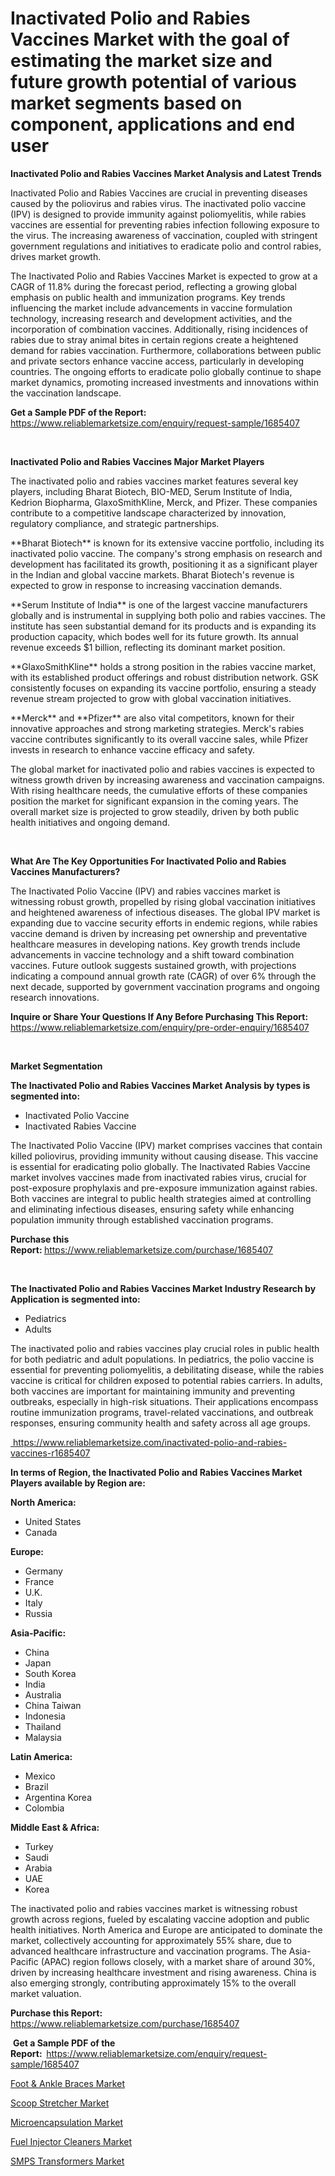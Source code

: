 <p><h1>Inactivated Polio and Rabies Vaccines Market with the goal of estimating the market size and future growth potential of various market segments based on component, applications and end user</h1></p><p><strong>Inactivated Polio and Rabies Vaccines Market Analysis and Latest Trends</strong></p>
<p><p>Inactivated Polio and Rabies Vaccines are crucial in preventing diseases caused by the poliovirus and rabies virus. The inactivated polio vaccine (IPV) is designed to provide immunity against poliomyelitis, while rabies vaccines are essential for preventing rabies infection following exposure to the virus. The increasing awareness of vaccination, coupled with stringent government regulations and initiatives to eradicate polio and control rabies, drives market growth.</p><p>The Inactivated Polio and Rabies Vaccines Market is expected to grow at a CAGR of 11.8% during the forecast period, reflecting a growing global emphasis on public health and immunization programs. Key trends influencing the market include advancements in vaccine formulation technology, increasing research and development activities, and the incorporation of combination vaccines. Additionally, rising incidences of rabies due to stray animal bites in certain regions create a heightened demand for rabies vaccination. Furthermore, collaborations between public and private sectors enhance vaccine access, particularly in developing countries. The ongoing efforts to eradicate polio globally continue to shape market dynamics, promoting increased investments and innovations within the vaccination landscape.</p></p>
<p><strong>Get a Sample PDF of the Report:&nbsp;</strong> <a href="https://www.reliablemarketsize.com/enquiry/request-sample/1685407?utm_campaign=1140&utm_medium=2&utm_source=Github&utm_content=ia&utm_term=17122024&utm_id=inactivated-polio-and-rabies-vaccines">https://www.reliablemarketsize.com/enquiry/request-sample/1685407</a></p>
<p>&nbsp;</p>
<p><strong>Inactivated Polio and Rabies Vaccines Major Market Players</strong></p>
<p><p>The inactivated polio and rabies vaccines market features several key players, including Bharat Biotech, BIO-MED, Serum Institute of India, Kedrion Biopharma, GlaxoSmithKline, Merck, and Pfizer. These companies contribute to a competitive landscape characterized by innovation, regulatory compliance, and strategic partnerships.</p><p>**Bharat Biotech** is known for its extensive vaccine portfolio, including its inactivated polio vaccine. The company's strong emphasis on research and development has facilitated its growth, positioning it as a significant player in the Indian and global vaccine markets. Bharat Biotech's revenue is expected to grow in response to increasing vaccination demands.</p><p>**Serum Institute of India** is one of the largest vaccine manufacturers globally and is instrumental in supplying both polio and rabies vaccines. The institute has seen substantial demand for its products and is expanding its production capacity, which bodes well for its future growth. Its annual revenue exceeds $1 billion, reflecting its dominant market position.</p><p>**GlaxoSmithKline** holds a strong position in the rabies vaccine market, with its established product offerings and robust distribution network. GSK consistently focuses on expanding its vaccine portfolio, ensuring a steady revenue stream projected to grow with global vaccination initiatives.</p><p>**Merck** and **Pfizer** are also vital competitors, known for their innovative approaches and strong marketing strategies. Merck's rabies vaccine contributes significantly to its overall vaccine sales, while Pfizer invests in research to enhance vaccine efficacy and safety.</p><p>The global market for inactivated polio and rabies vaccines is expected to witness growth driven by increasing awareness and vaccination campaigns. With rising healthcare needs, the cumulative efforts of these companies position the market for significant expansion in the coming years. The overall market size is projected to grow steadily, driven by both public health initiatives and ongoing demand.</p></p>
<p>&nbsp;</p>
<p><strong>What Are The Key Opportunities For Inactivated Polio and Rabies Vaccines Manufacturers?</strong></p>
<p><p>The Inactivated Polio Vaccine (IPV) and rabies vaccines market is witnessing robust growth, propelled by rising global vaccination initiatives and heightened awareness of infectious diseases. The global IPV market is expanding due to vaccine security efforts in endemic regions, while rabies vaccine demand is driven by increasing pet ownership and preventative healthcare measures in developing nations. Key growth trends include advancements in vaccine technology and a shift toward combination vaccines. Future outlook suggests sustained growth, with projections indicating a compound annual growth rate (CAGR) of over 6% through the next decade, supported by government vaccination programs and ongoing research innovations.</p></p>
<p><strong>Inquire or Share Your Questions If Any Before Purchasing This Report:</strong> <a href="https://www.reliablemarketsize.com/enquiry/pre-order-enquiry/1685407?utm_campaign=1140&utm_medium=2&utm_source=Github&utm_content=ia&utm_term=17122024&utm_id=inactivated-polio-and-rabies-vaccines">https://www.reliablemarketsize.com/enquiry/pre-order-enquiry/1685407</a></p>
<p>&nbsp;</p>
<p><strong>Market Segmentation</strong></p>
<p><strong>The Inactivated Polio and Rabies Vaccines Market Analysis by types is segmented into:</strong></p>
<p><ul><li>Inactivated Polio Vaccine</li><li>Inactivated Rabies Vaccine</li></ul></p>
<p><p>The Inactivated Polio Vaccine (IPV) market comprises vaccines that contain killed poliovirus, providing immunity without causing disease. This vaccine is essential for eradicating polio globally. The Inactivated Rabies Vaccine market involves vaccines made from inactivated rabies virus, crucial for post-exposure prophylaxis and pre-exposure immunization against rabies. Both vaccines are integral to public health strategies aimed at controlling and eliminating infectious diseases, ensuring safety while enhancing population immunity through established vaccination programs.</p></p>
<p><strong>Purchase this Report:&nbsp;</strong><a href="https://www.reliablemarketsize.com/purchase/1685407?utm_campaign=1140&utm_medium=2&utm_source=Github&utm_content=ia&utm_term=17122024&utm_id=inactivated-polio-and-rabies-vaccines">https://www.reliablemarketsize.com/purchase/1685407</a></p>
<p>&nbsp;</p>
<p><strong>The Inactivated Polio and Rabies Vaccines Market Industry Research by Application is segmented into:</strong></p>
<p><ul><li>Pediatrics</li><li>Adults</li></ul></p>
<p><p>The inactivated polio and rabies vaccines play crucial roles in public health for both pediatric and adult populations. In pediatrics, the polio vaccine is essential for preventing poliomyelitis, a debilitating disease, while the rabies vaccine is critical for children exposed to potential rabies carriers. In adults, both vaccines are important for maintaining immunity and preventing outbreaks, especially in high-risk situations. Their applications encompass routine immunization programs, travel-related vaccinations, and outbreak responses, ensuring community health and safety across all age groups.</p></p>
<p><a href="https://www.reliablemarketsize.com/inactivated-polio-and-rabies-vaccines-r1685407?utm_campaign=1140&utm_medium=2&utm_source=Github&utm_content=ia&utm_term=17122024&utm_id=inactivated-polio-and-rabies-vaccines">&nbsp;https://www.reliablemarketsize.com/inactivated-polio-and-rabies-vaccines-r1685407</a></p>
<p><strong>In terms of Region, the Inactivated Polio and Rabies Vaccines Market Players available by Region are:</strong></p>
<p>
    <p> <strong> North America: </strong>
        <ul>
            <li>United States</li>
            <li>Canada</li>
        </ul>
        </p> 
    <p> <strong> Europe: </strong>
        <ul>
            <li>Germany</li>
            <li>France</li>
            <li>U.K.</li>
            <li>Italy</li>
            <li>Russia</li>
        </ul>
        </p> 
    <p> <strong> Asia-Pacific: </strong>
        <ul>
            <li>China</li>
            <li>Japan</li>
            <li>South Korea</li>
            <li>India</li>
            <li>Australia</li>
            <li>China Taiwan</li>
            <li>Indonesia</li>
            <li>Thailand</li>
            <li>Malaysia</li>
        </ul>
        </p> 
    <p> <strong> Latin America: </strong>
        <ul>
            <li>Mexico</li>
            <li>Brazil</li>
            <li>Argentina Korea</li>
            <li>Colombia</li>
        </ul>
        </p> 
    <p> <strong> Middle East & Africa: </strong>
        <ul>
            <li>Turkey</li>
            <li>Saudi</li>
            <li>Arabia</li>
            <li>UAE</li>
            <li>Korea</li>
        </ul>
    </p>
    </p>
<p><p>The inactivated polio and rabies vaccines market is witnessing robust growth across regions, fueled by escalating vaccine adoption and public health initiatives. North America and Europe are anticipated to dominate the market, collectively accounting for approximately 55% share, due to advanced healthcare infrastructure and vaccination programs. The Asia-Pacific (APAC) region follows closely, with a market share of around 30%, driven by increasing healthcare investment and rising awareness. China is also emerging strongly, contributing approximately 15% to the overall market valuation.</p></p>
<p><strong>Purchase this Report: </strong><a href="https://www.reliablemarketsize.com/purchase/1685407?utm_campaign=1140&utm_medium=2&utm_source=Github&utm_content=ia&utm_term=17122024&utm_id=inactivated-polio-and-rabies-vaccines">https://www.reliablemarketsize.com/purchase/1685407</a></p>
<p>&nbsp;<strong>Get a Sample PDF of the Report:&nbsp;&nbsp;</strong><a href="https://www.reliablemarketsize.com/enquiry/request-sample/1685407?utm_campaign=1140&utm_medium=2&utm_source=Github&utm_content=ia&utm_term=17122024&utm_id=inactivated-polio-and-rabies-vaccines">https://www.reliablemarketsize.com/enquiry/request-sample/1685407</a></p>
<p><strong></strong></p>
<p><p><a href="https://www.linkedin.com/pulse/thorough-examination-global-foot-ankle-braces-market-size-focus-cgmff?utm_campaign=1140&utm_medium=2&utm_source=Github&utm_content=ia&utm_term=17122024&utm_id=inactivated-polio-and-rabies-vaccines">Foot & Ankle Braces Market</a></p><p><a href="https://www.linkedin.com/pulse/comprehensive-scoop-stretcher-report-industry-analysis-growth-grdxf?utm_campaign=1140&utm_medium=2&utm_source=Github&utm_content=ia&utm_term=17122024&utm_id=inactivated-polio-and-rabies-vaccines">Scoop Stretcher Market</a></p><p><a href="https://www.linkedin.com/pulse/global-microencapsulation-market-pulse-trends-growth-analysis-f9enf?utm_campaign=1140&utm_medium=2&utm_source=Github&utm_content=ia&utm_term=17122024&utm_id=inactivated-polio-and-rabies-vaccines">Microencapsulation Market</a></p><p><a href="https://github.com/AKSHATREPORTPRIME/Market-Research-Report-List-6/blob/main/fuel-injector-cleaners-market.md?utm_campaign=1140&utm_medium=2&utm_source=Github&utm_content=ia&utm_term=17122024&utm_id=inactivated-polio-and-rabies-vaccines">Fuel Injector Cleaners Market</a></p><p><a href="https://www.linkedin.com/pulse/latest-trends-applications-growth-forecast-global-smps-transformers-eftqf?utm_campaign=1140&utm_medium=2&utm_source=Github&utm_content=ia&utm_term=17122024&utm_id=inactivated-polio-and-rabies-vaccines">SMPS Transformers Market</a></p></p>